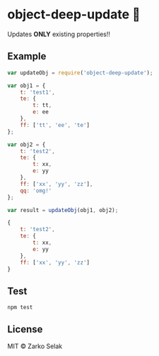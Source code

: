 # object-deep-update :raised_hands:

Updates <b>ONLY</b> existing properties!!

## Example

```javascript
var updateObj = require('object-deep-update');

var obj1 = {
	t: 'test1',
	te: {
		t: tt,
		e: ee
	},
	ff: ['tt', 'ee', 'te']
};

var obj2 = {
	t: 'test2',
	te: {
		t: xx,
		e: yy
	},
	ff: ['xx', 'yy', 'zz'],
	qq: 'omg!'
};

var result = updateObj(obj1, obj2);

{
	t: 'test2',
	te: {
		t: xx,
		e: yy
	},
	ff: ['xx', 'yy', 'zz']
}
```

## Test

`npm test`

## License

MIT © Zarko Selak

